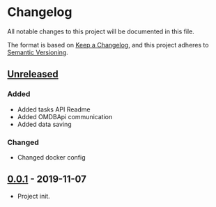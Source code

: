 # Changelog
All notable changes to this project will be documented in this file.

The format is based on [Keep a Changelog](https://keepachangelog.com/en/1.0.0/),
and this project adheres to [Semantic Versioning](https://semver.org/spec/v2.0.0.html).

## [Unreleased]
### Added
- Added tasks API Readme
- Added OMDBApi communication
- Added data saving

### Changed
- Changed docker config

## [0.0.1] - 2019-11-07
- Project init.


[Unreleased]: https://github.com/Atryni/docker-symfony/compare/v0.0.1...HEAD
[0.0.1]: https://github.com/Atryni/docker-symfony/releases/tag/v0.0.1